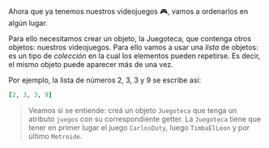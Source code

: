 Ahora que ya tenemos nuestros videojuegos :video_game:, vamos a ordenarlos en algún lugar. 

Para ello necesitamos crear un objeto, la Juegoteca, que contenga otros objetos: nuestros videojuegos. Para ello vamos a usar una _lista_ de objetos: es un tipo de _colección_ en la cual los elementos pueden repetirse. Es decir, el mismo objeto puede aparecer más de una vez.

Por ejemplo, la lista de números 2, 3, 3 y 9 se escribe así:

```ruby
[2, 3, 3, 9]
```

> Veamos si se entiende: creá un objeto `Juegoteca` que tenga un atributo `juegos` con su correspondiente getter. La `Juegoteca` tiene que tener en primer lugar el juego `CarlosDuty`, luego `TimbaElLeon` y por último `Metroide`.